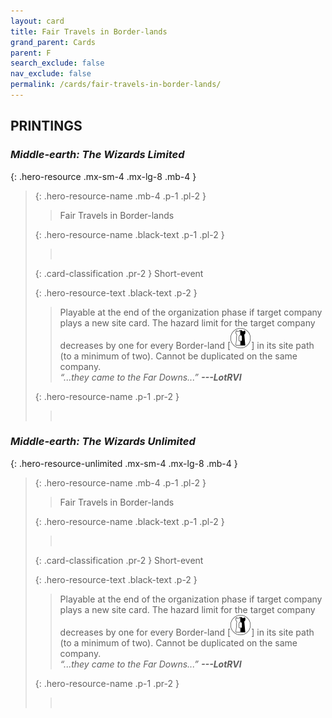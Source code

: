 ```yaml
---
layout: card
title: Fair Travels in Border-lands
grand_parent: Cards
parent: F
search_exclude: false
nav_exclude: false
permalink: /cards/fair-travels-in-border-lands/
---
```


## PRINTINGS


### _Middle-earth: The Wizards Limited_

{: .hero-resource .mx-sm-4 .mx-lg-8 .mb-4 }
> {: .hero-resource-name .mb-4 .p-1 .pl-2 }
> > <div class="card-mp"></div>
> > <div class="card-name">Fair Travels in Border-lands</div>
>
> {: .hero-resource-name .black-text .p-1 .pl-2 }
> > &nbsp;
>
> {: .card-classification .pr-2 }
> Short-event
>
> {: .hero-resource-text .black-text .p-2 }
> > Playable at the end of the organization phase if target company plays a new site card. The hazard limit for the target company decreases by one for every Border-land \[![](/assets/images/border-land.svg)] in its site path (to a minimum of two). Cannot be duplicated on the same company. <br>_“...they came to the Far Downs...”_ ***---&#65279;LotRVI*** 
> 
> {: .hero-resource-name .p-1 .pr-2 }
> > <div class="card-shield"></div>
> > <div class="card-corruption">&nbsp;</div>

### _Middle-earth: The Wizards Unlimited_

{: .hero-resource-unlimited .mx-sm-4 .mx-lg-8 .mb-4 }
> {: .hero-resource-name .mb-4 .p-1 .pl-2 }
> > <div class="card-mp"></div>
> > <div class="card-name">Fair Travels in Border-lands</div>
>
> {: .hero-resource-name .black-text .p-1 .pl-2 }
> > &nbsp;
>
> {: .card-classification .pr-2 }
> Short-event
>
> {: .hero-resource-text .black-text .p-2 }
> > Playable at the end of the organization phase if target company plays a new site card. The hazard limit for the target company decreases by one for every Border-land \[![](/assets/images/border-land.svg)] in its site path (to a minimum of two). Cannot be duplicated on the same company. <br>_“...they came to the Far Downs...”_ ***---&#65279;LotRVI*** 
> 
> {: .hero-resource-name .p-1 .pr-2 }
> > <div class="card-shield"></div>
> > <div class="card-corruption">&nbsp;</div>
